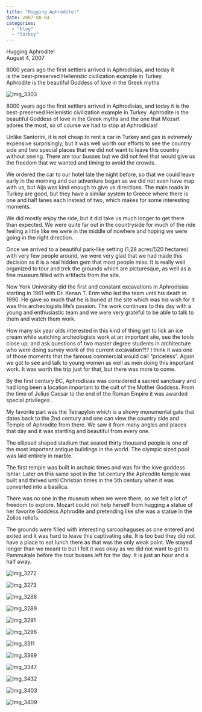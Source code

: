 ```yaml
---
title: "Hugging Aphrodite!"
date: 2007-08-04
categories: 
  - "blog"
  - "turkey"
---
```


Hugging Aphrodite!  
August 4, 2007

8000 years ago the first settlers arrived in Aphrodisias, and today it  
is the best-preserved Hellenistic civilization example in Turkey.  
Aphrodite is the beautiful Goddess of love in the Greek myths

<!--more-->

![Img_3303](https://pub-ac94b3f306b24c0dba4238943c97f2e1.r2.dev/photos/uncategorized/2008/02/29/img_3303.png)

  

8000 years ago the first settlers arrived in Aphrodisias, and today it is the best-preserved Hellenistic civilization example in Turkey. Aphrodite is the beautiful Goddess of love in the Greek myths and the one that Mozart adores the most, so of course we had to stop at Aphrodisias!

Unlike Santorini, it is not cheap to rent a car in Turkey and gas is extremely expensive surprisingly, but it was well worth our efforts to see the country side and two special places that we did not want to leave this country without seeing. There are tour busses but we did not feel that would give us the freedom that we wanted and timing to avoid the crowds.

We ordered the car to our hotel late the night before, so that we could leave early in the morning and our adventure began as we did not even have map with us, but Aija was kind enough to give us directions. The main roads in Turkey are good, but they have a similar system to Greece where there is one and half lanes each instead of two, which makes for some interesting moments.

We did mostly enjoy the ride, but it did take us much longer to get there than expected. We were quite far out in the countryside for much of the ride feeling a little like we were in the middle of nowhere and hoping we were going in the right direction.

Once we arrived to a beautiful park-like setting (1,28 acres/520 hectares) with very few people around, we were very glad that we had made this decision as it is a real hidden gem that most people miss. It is really well organized to tour and trek the grounds which are picturesque, as well as a fine museum filled with artifacts from the site.

New York University did the first and constant excavations in Aphrodisias starting in 1961 with Dr. Kenan T. Erim who led the team until his death in 1990. He gave so much that he is buried at the site which was his wish for it was this archeologists life’s passion. The work continues to this day with a young and enthusiastic team and we were very grateful to be able to talk to them and watch them work.

How many six year olds interested in this kind of thing get to lick an ice cream while watching archeologists work at an important site, see the tools close up, and ask questions of two master degree students in architecture who were doing survey work of the current excavation?!? I think it was one of those moments that the famous commercial would call “priceless”. Again we got to see and talk to young women as well as men doing this important work. It was worth the trip just for that, but there was more to come.

By the first century BC, Aphrodisias was considered a sacred sanctuary and had long been a location important to the cult of the Mother Goddess. From the time of Julius Caesar to the end of the Roman Empire it was awarded special privileges .

My favorite part was the Tetrapylon which is a showy monumental gate that dates back to the 2nd century and one can view the country side and Temple of Aphrodite from there. We saw it from many angles and places that day and it was startling and beautiful from every one.

The ellipsed shaped stadium that seated thirty thousand people is one of the most important antique buildings in the world. The olympic sized pool was laid entirely in marble.

The first temple was built in archaic times and was for the love goddess Ishtar. Later on this same spot in the 1st century the Aphrodite temple was built and thrived until Christian times in the 5th century when it was converted into a basilica.

There was no one in the museum when we were there, so we felt a lot of freedom to explore. Mozart could not help herself from hugging a statue of her favorite Goddess Aphrodite and pretending like she was a statue in the Zolios reliefs.

The grounds were filled with interesting sarcophaguses as one entered and exited and it was hard to leave this captivating site. It is too bad they did not have a place to eat lunch there as that was the only weak point. We stayed longer than we meant to but I felt it was okay as we did not want to get to Pammukale before the tour busses left for the day. It is just an hour and a half away.

![Img_3272](https://pub-ac94b3f306b24c0dba4238943c97f2e1.r2.dev/photos/uncategorized/2008/02/29/img_3272.png)

![Img_3273](https://pub-ac94b3f306b24c0dba4238943c97f2e1.r2.dev/photos/uncategorized/2008/02/29/img_3273.png)

![Img_3288](https://pub-ac94b3f306b24c0dba4238943c97f2e1.r2.dev/photos/uncategorized/2008/02/29/img_3288.png)

![Img_3289](https://pub-ac94b3f306b24c0dba4238943c97f2e1.r2.dev/photos/uncategorized/2008/02/29/img_3289.png)

![Img_3291](https://pub-ac94b3f306b24c0dba4238943c97f2e1.r2.dev/photos/uncategorized/2008/02/29/img_3291.png)

![Img_3296](https://pub-ac94b3f306b24c0dba4238943c97f2e1.r2.dev/photos/uncategorized/2008/02/29/img_3296.png)

![Img_3311](https://pub-ac94b3f306b24c0dba4238943c97f2e1.r2.dev/photos/uncategorized/2008/02/29/img_3311.png)

![Img_3369](https://pub-ac94b3f306b24c0dba4238943c97f2e1.r2.dev/photos/uncategorized/2008/02/29/img_3369.png)

![Img_3347](https://pub-ac94b3f306b24c0dba4238943c97f2e1.r2.dev/photos/uncategorized/2008/02/29/img_3347.png)

![Img_3432](https://pub-ac94b3f306b24c0dba4238943c97f2e1.r2.dev/photos/uncategorized/2008/02/29/img_3432.png)

![Img_3403](https://pub-ac94b3f306b24c0dba4238943c97f2e1.r2.dev/photos/uncategorized/2008/02/29/img_3403.png)

![Img_3409](https://pub-ac94b3f306b24c0dba4238943c97f2e1.r2.dev/photos/uncategorized/2008/02/29/img_3409.png)
